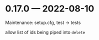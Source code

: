 
<a id='changelog-0.17.0'></a>
# 0.17.0 — 2022-08-10

Maintenance: setup.cfg, test -> tests

allow list of ids being piped into `delete`
